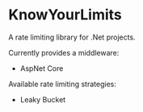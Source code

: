 # KnowYourLimits
A rate limiting library for .Net projects.

Currently provides a middleware:
- AspNet Core

Available rate limiting strategies:
- Leaky Bucket
